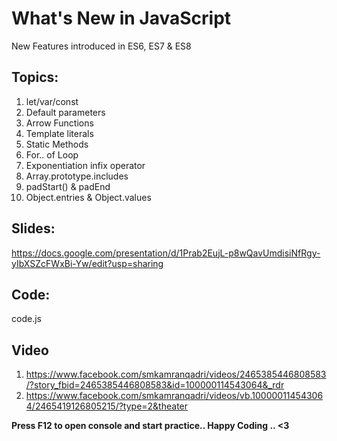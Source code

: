 # What's New in JavaScript
New Features introduced in ES6, ES7 & ES8

## Topics:

1. let/var/const
2. Default parameters
3. Arrow Functions
4. Template literals
5. Static Methods
6. For.. of Loop
7. Exponentiation infix operator
8. Array.prototype.includes
9. padStart() & padEnd
10. Object.entries & Object.values

## Slides:
https://docs.google.com/presentation/d/1Prab2EujL-p8wQavUmdisiNfRgy-yIbXSZcFWxBi-Yw/edit?usp=sharing

## Code:
code.js

## Video
1. https://www.facebook.com/smkamranqadri/videos/2465385446808583/?story_fbid=2465385446808583&id=100000114543064&_rdr
2. https://www.facebook.com/smkamranqadri/videos/vb.100000114543064/2465419126805215/?type=2&theater


<b>Press F12 to open console and start practice..
Happy Coding .. <3</b>
